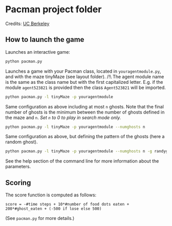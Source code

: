 # Pacman project folder

Credits: [UC Berkeley](http://ai.berkeley.edu/project_overview.html)

## How to launch the game

Launches an interactive game:
```bash
python pacman.py
```

Launches a game with your Pacman class, located in `youragentmodule.py`, and with the maze tinyMaze (see layout folder).
 /!\ The agent module name is the same as the class name but with the first capitalized letter.
     E.g. if the module `agent523821` is provided then the class `Agent523821` will be imported.
```bash
python pacman.py -l tinyMaze -p youragentmodule
```

Same configuration as above including at most `n` ghosts. Note that the final number of ghosts is the minimum
between the number of ghosts defined in the maze and `n`. *Set `n` to 0 to play in search mode only.*
```bash
python pacman.py -l tinyMaze -p youragentmodule --numghosts n
```

Same configuration as above, but defining the pattern of the ghosts (here a random ghost).
```bash
python pacman.py -l tinyMaze -p youragentmodule --numghosts n -g randyghost
```

See the help section of the command line for more information about the parameters.

## Scoring

The score function is computed as follows:

`score = -#time steps + 10*#number of food dots eaten + 200*#ghost_eaten + (-500 if lose else 500)`

(See `pacman.py` for more details.)
